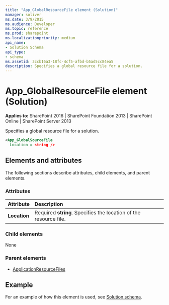 ```yaml
---
title: "App_GlobalResourceFile element (Solution)"
manager: soliver
ms.date: 3/9/2015
ms.audience: Developer
ms.topic: reference
ms.prod: sharepoint
ms.localizationpriority: medium
api_name:
- Solution Schema
api_type:
- schema
ms.assetid: 3ccb16a3-18fc-4cf5-afbd-b5ad5cc84ea5
description: Specifies a global resource file for a solution.
---
```


# App_GlobalResourceFile element (Solution)

**Applies to:** SharePoint 2016 | SharePoint Foundation 2013 | SharePoint Online | SharePoint Server 2013
  
Specifies a global resource file for a solution.
  
```XML
<App_GlobalSourceFile 
  Location = string />
```

## Elements and attributes

The following sections describe attributes, child elements, and parent elements.

### Attributes

|**Attribute**|**Description**|
|:-----|:-----|
|**Location** <br/> |Required **string**. Specifies the location of the resource file.  <br/> |
   
### Child elements

None
  
### Parent elements

- [ApplicationResourceFiles](applicationresourcefiles-element-solution.md)
   
## Example

For an example of how this element is used, see [Solution schema](solution-schema.md).
  

